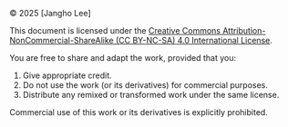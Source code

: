 © 2025 [Jangho Lee]

This document is licensed under the 
[Creative Commons Attribution-NonCommercial-ShareAlike (CC BY-NC-SA) 4.0 International License](https://creativecommons.org/licenses/by-nc-sa/4.0/).

You are free to share and adapt the work, provided that you:
1. Give appropriate credit.
2. Do not use the work (or its derivatives) for commercial purposes.
3. Distribute any remixed or transformed work under the same license.

Commercial use of this work or its derivatives is explicitly prohibited.

